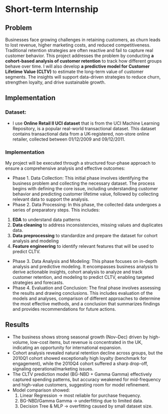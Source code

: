 # Short-term Internship
## Problem
Businesses face growing challenges in retaining customers, as churn leads to lost revenue, higher marketing costs, and reduced competitiveness. Traditional retention strategies are often reactive and fail to capture real customer behavior. This project addresses the problem by conducting **a cohort-based analysis of customer retention** to track how different groups behave over time. I will also develop **a predictive model for Customer Lifetime Value (CLTV)** to estimate the long-term value of customer segments. The insights will support data-driven strategies to reduce churn, strengthen loyalty, and drive sustainable growth.
## Implementation
### Dataset: 
- I use **Online Retail II UCI dataset** that is from the UCI Machine Learning Repository, is a popular real-world transactional dataset. This dataset contains
transactional data from a UK-registered, non-store online retailer, collected between 01/12/2009 and 09/12/2011.
### Implementation
My project will be executed through a structured four-phase approach to ensure a comprehensive analysis and effective outcomes:
- Phase 1. Data Collection:   This initial phase involves identifying the business problem and collecting the necessary dataset. The process begins with defining the core issue, including understanding customer behavior and predicting customer lifetime value, followed by collecting relevant data to support the analysis.
- Phase 2. Data Processing: In this phase, the collected data undergoes a series of preparatory steps. This includes:
 1. **EDA** to understand data patterns
 2. **Data cleaning** to address inconsistencies, missing values and duplicates data.
 3. **Data preprocessing** to standardize and prepare the dataset for cohort analysis and modeling
 4. **Feature engineering** to identify relevant features that will be used to predict CLTV.
- Phase 3. Data Analysis and Modeling: This phase focuses on in-depth analysis and predictive modeling. It encompasses business analysis to derive actionable insights, cohort analysis to analyze and track customer retention, and modeling to predict CLTV, enabling targeted strategies and forecasts.
- Phase 4. Evaluation and Conclusion: The final phase involves assessing the results and drawing conclusions. This includes evaluation of the models and analyses, comparison of different approaches to determine the most effective methods, and a conclusion that summarizes findings and provides recommendations for future actions.
## Results
- The business shows strong seasonal growth (Nov–Dec) driven by high-volume, low-cost items, but revenue is concentrated in the UK, indicating an opportunity for international expansion.
- Cohort analysis revealed natural retention decline across groups, but the 2010Q1 cohort showed exceptionally high loyalty (benchmark for engagement), while the 2010Q4 cohort suffered a sharp drop-off, signaling operational/marketing issues.
- The CLTV prediction model (BG-NBD + Gamma Gamma) effectively captured spending patterns, but accuracy weakened for mid-frequency and high-value customers, suggesting room for model refinement.
- Model comparison showed:
    1. Linear Regression → most reliable for purchase frequency.
    2. BG-NBD/Gamma Gamma → underfitting due to limited data.
    3. Decision Tree & MLP → overfitting caused by small dataset size.